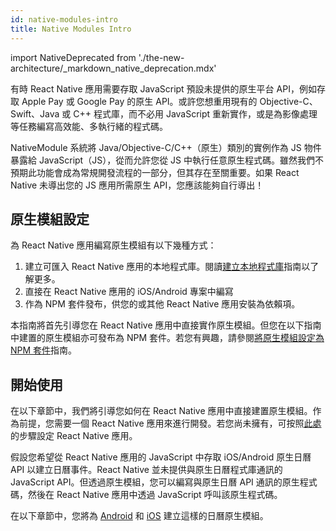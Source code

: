 ```yaml
---
id: native-modules-intro
title: Native Modules Intro
---
```


import NativeDeprecated from './the-new-architecture/\_markdown_native_deprecation.mdx'

<NativeDeprecated />

有時 React Native 應用需要存取 JavaScript 預設未提供的原生平台 API，例如存取 Apple Pay 或 Google Pay 的原生 API。或許您想重用現有的 Objective-C、Swift、Java 或 C++ 程式庫，而不必用 JavaScript 重新實作，或是為影像處理等任務編寫高效能、多執行緒的程式碼。

NativeModule 系統將 Java/Objective-C/C++（原生）類別的實例作為 JS 物件暴露給 JavaScript（JS），從而允許您從 JS 中執行任意原生程式碼。雖然我們不預期此功能會成為常規開發流程的一部分，但其存在至關重要。如果 React Native 未導出您的 JS 應用所需原生 API，您應該能夠自行導出！

## 原生模組設定

為 React Native 應用編寫原生模組有以下幾種方式：

1. 建立可匯入 React Native 應用的本地程式庫。閱讀[建立本地程式庫](local-library-setup)指南以了解更多。
2. 直接在 React Native 應用的 iOS/Android 專案中編寫
3. 作為 NPM 套件發布，供您的或其他 React Native 應用安裝為依賴項。

本指南將首先引導您在 React Native 應用中直接實作原生模組。但您在以下指南中建置的原生模組亦可發布為 NPM 套件。若您有興趣，請參閱[將原生模組設定為 NPM 套件](native-modules-setup)指南。

## 開始使用

在以下章節中，我們將引導您如何在 React Native 應用中直接建置原生模組。作為前提，您需要一個 React Native 應用來進行開發。若您尚未擁有，可按照[此處](getting-started)的步驟設定 React Native 應用。

假設您希望從 React Native 應用的 JavaScript 中存取 iOS/Android 原生日曆 API 以建立日曆事件。React Native 並未提供與原生日曆程式庫通訊的 JavaScript API。但透過原生模組，您可以編寫與原生日曆 API 通訊的原生程式碼，然後在 React Native 應用中透過 JavaScript 呼叫該原生程式碼。

在以下章節中，您將為 [Android](native-modules-android) 和 [iOS](native-modules-ios) 建立這樣的日曆原生模組。